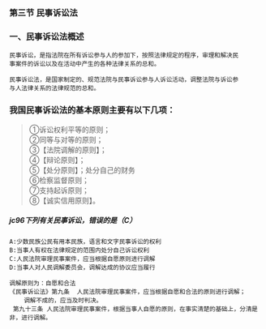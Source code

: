 ### 第三节 民事诉讼法
### 一、民事诉讼法概述
    民事诉讼，是指法院在所有诉讼参与人的参加下，按照法律规定的程序，审理和解决民
    事案件的诉讼以及在活动中产生的各种法律关系的总和。
    
    民事诉讼法，是国家制定的、规范法院与民事诉讼参与人诉讼活动，调整法院与诉讼参
    与人法律关系的法律规范的总和。
    
### 我国民事诉讼法的基本原则主要有以下几项：
>   ①诉讼权利平等的原则；    
    ②同等与对等的原则；    
    ③【法院调解的原则】；    
    ④【辩论原则】；    
    ⑤【处分原则】；处分自己的财务    
    ⑥检察监督原则；    
    ⑦支持起诉原则；    
    ⑧【诚实信用原则】。    

##### jc96下列有关民事诉讼，错误的是（C）
    A:少数民族公民有用本民族，语言和文字民事诉讼的权利
    B:当事人有权在法律规定的范围内处分自己诉讼权利
    C:人民法院审理民事案件，应当根据自愿原则进行调解
    D:当事人对人民调解委员会，调解达成的协议应当履行
    
    调解原则为：自愿和合法
    《民事诉讼法》第九条  人民法院审理民事案件，应当根据自愿和合法的原则进行调解；
        调解不成的，应当及时判决。
     第九十三条 人民法院审理民事案件，根据当事人自愿的原则，在事实清楚的基础上，分清是非，进行调解。

            
    